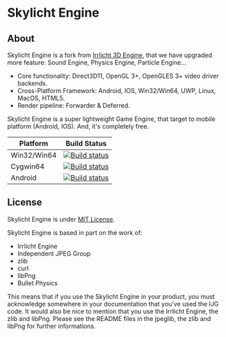 # Skylicht Engine

## About

Skylicht Engine is a fork from [Irrlicht 3D Engine](http://irrlicht.sourceforge.net), that we have upgraded more feature: Sound Engine, Physics Engine, Particle Engine...

- Core functionality: Direct3D11, OpenGL 3+, OpenGLES 3+ video driver backends.
- Cross-Platform Framework: Android, IOS, Win32/Win64, UWP, Linux, MacOS, HTML5.
- Render pipeline: Forwarder & Deferred.

Skylicht Engine is a super lightweight Game Engine, that target to mobile platform (Android, IOS). And, it's completely free.

| Platform | Build Status |
| ---------------------|-------------|
| Win32/Win64 | [![Build status](https://ci.appveyor.com/api/projects/status/a95huci4g5o25ts5?svg=true)](https://ci.appveyor.com/project/ducphamhong/skylicht-engine)|
| Cygwin64 | [![Build status](https://ci.appveyor.com/api/projects/status/a95huci4g5o25ts5?svg=true)](https://ci.appveyor.com/project/ducphamhong/skylicht-engine)|
| Android | [![Build status](https://ci.appveyor.com/api/projects/status/a95huci4g5o25ts5?svg=true)](https://ci.appveyor.com/project/ducphamhong/skylicht-engine)|

## License

Skylicht Engine is under [MIT License](LICENSE).

Skylicht Engine is based in part on the work of:
- Irrlicht Engine
- Independent JPEG Group
- zlib
- curl 
- libPng
- Bullet Physics

This means that if you use the Skylicht Engine in your product, you must acknowledge somewhere in your documentation that you've used the IJG code. It would also be nice to mention that you use the Irrlicht Engine, the zlib and libPng. Please see the README files in the jpeglib, the zlib and libPng for further informations.
